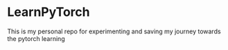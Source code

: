 # LearnPyTorch
This is my personal repo for experimenting and saving my journey towards the pytorch learning
